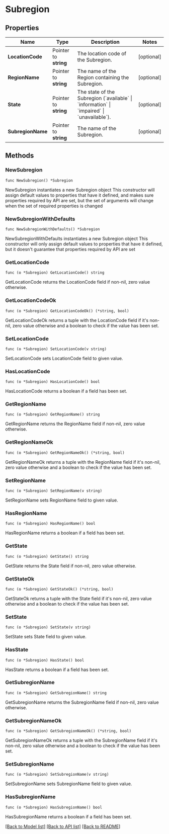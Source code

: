 # Subregion

## Properties

Name | Type | Description | Notes
------------ | ------------- | ------------- | -------------
**LocationCode** | Pointer to **string** | The location code of the Subregion. | [optional] 
**RegionName** | Pointer to **string** | The name of the Region containing the Subregion. | [optional] 
**State** | Pointer to **string** | The state of the Subregion (&#x60;available&#x60; \\| &#x60;information&#x60; \\| &#x60;impaired&#x60; \\| &#x60;unavailable&#x60;). | [optional] 
**SubregionName** | Pointer to **string** | The name of the Subregion. | [optional] 

## Methods

### NewSubregion

`func NewSubregion() *Subregion`

NewSubregion instantiates a new Subregion object
This constructor will assign default values to properties that have it defined,
and makes sure properties required by API are set, but the set of arguments
will change when the set of required properties is changed

### NewSubregionWithDefaults

`func NewSubregionWithDefaults() *Subregion`

NewSubregionWithDefaults instantiates a new Subregion object
This constructor will only assign default values to properties that have it defined,
but it doesn't guarantee that properties required by API are set

### GetLocationCode

`func (o *Subregion) GetLocationCode() string`

GetLocationCode returns the LocationCode field if non-nil, zero value otherwise.

### GetLocationCodeOk

`func (o *Subregion) GetLocationCodeOk() (*string, bool)`

GetLocationCodeOk returns a tuple with the LocationCode field if it's non-nil, zero value otherwise
and a boolean to check if the value has been set.

### SetLocationCode

`func (o *Subregion) SetLocationCode(v string)`

SetLocationCode sets LocationCode field to given value.

### HasLocationCode

`func (o *Subregion) HasLocationCode() bool`

HasLocationCode returns a boolean if a field has been set.

### GetRegionName

`func (o *Subregion) GetRegionName() string`

GetRegionName returns the RegionName field if non-nil, zero value otherwise.

### GetRegionNameOk

`func (o *Subregion) GetRegionNameOk() (*string, bool)`

GetRegionNameOk returns a tuple with the RegionName field if it's non-nil, zero value otherwise
and a boolean to check if the value has been set.

### SetRegionName

`func (o *Subregion) SetRegionName(v string)`

SetRegionName sets RegionName field to given value.

### HasRegionName

`func (o *Subregion) HasRegionName() bool`

HasRegionName returns a boolean if a field has been set.

### GetState

`func (o *Subregion) GetState() string`

GetState returns the State field if non-nil, zero value otherwise.

### GetStateOk

`func (o *Subregion) GetStateOk() (*string, bool)`

GetStateOk returns a tuple with the State field if it's non-nil, zero value otherwise
and a boolean to check if the value has been set.

### SetState

`func (o *Subregion) SetState(v string)`

SetState sets State field to given value.

### HasState

`func (o *Subregion) HasState() bool`

HasState returns a boolean if a field has been set.

### GetSubregionName

`func (o *Subregion) GetSubregionName() string`

GetSubregionName returns the SubregionName field if non-nil, zero value otherwise.

### GetSubregionNameOk

`func (o *Subregion) GetSubregionNameOk() (*string, bool)`

GetSubregionNameOk returns a tuple with the SubregionName field if it's non-nil, zero value otherwise
and a boolean to check if the value has been set.

### SetSubregionName

`func (o *Subregion) SetSubregionName(v string)`

SetSubregionName sets SubregionName field to given value.

### HasSubregionName

`func (o *Subregion) HasSubregionName() bool`

HasSubregionName returns a boolean if a field has been set.


[[Back to Model list]](../README.md#documentation-for-models) [[Back to API list]](../README.md#documentation-for-api-endpoints) [[Back to README]](../README.md)


